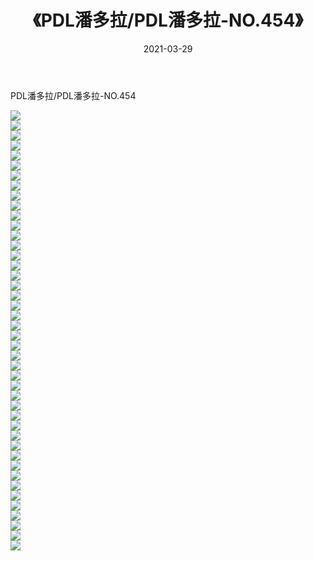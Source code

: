 ﻿---
layout: post
title:  《PDL潘多拉/PDL潘多拉-NO.454》
date:   2021-03-29
img: http://img.660000.xyz/Sharelink/网络美图/2021/PDL潘多拉/PDL潘多拉-NO.454/000.jpg
categories: [美女, 清纯, 唯美]
---

PDL潘多拉/PDL潘多拉-NO.454

 ![](http://img.660000.xyz/Sharelink/网络美图/2021/PDL潘多拉/PDL潘多拉-NO.454/001.jpg) <br>![](http://img.660000.xyz/Sharelink/网络美图/2021/PDL潘多拉/PDL潘多拉-NO.454/002.jpg) <br>![](http://img.660000.xyz/Sharelink/网络美图/2021/PDL潘多拉/PDL潘多拉-NO.454/003.jpg) <br>![](http://img.660000.xyz/Sharelink/网络美图/2021/PDL潘多拉/PDL潘多拉-NO.454/004.jpg) <br>![](http://img.660000.xyz/Sharelink/网络美图/2021/PDL潘多拉/PDL潘多拉-NO.454/005.jpg) <br>![](http://img.660000.xyz/Sharelink/网络美图/2021/PDL潘多拉/PDL潘多拉-NO.454/006.jpg) <br>![](http://img.660000.xyz/Sharelink/网络美图/2021/PDL潘多拉/PDL潘多拉-NO.454/007.jpg) <br>![](http://img.660000.xyz/Sharelink/网络美图/2021/PDL潘多拉/PDL潘多拉-NO.454/008.jpg) <br>![](http://img.660000.xyz/Sharelink/网络美图/2021/PDL潘多拉/PDL潘多拉-NO.454/009.jpg) <br>![](http://img.660000.xyz/Sharelink/网络美图/2021/PDL潘多拉/PDL潘多拉-NO.454/010.jpg) <br>![](http://img.660000.xyz/Sharelink/网络美图/2021/PDL潘多拉/PDL潘多拉-NO.454/011.jpg) <br>![](http://img.660000.xyz/Sharelink/网络美图/2021/PDL潘多拉/PDL潘多拉-NO.454/012.jpg) <br>![](http://img.660000.xyz/Sharelink/网络美图/2021/PDL潘多拉/PDL潘多拉-NO.454/013.jpg) <br>![](http://img.660000.xyz/Sharelink/网络美图/2021/PDL潘多拉/PDL潘多拉-NO.454/014.jpg) <br>![](http://img.660000.xyz/Sharelink/网络美图/2021/PDL潘多拉/PDL潘多拉-NO.454/015.jpg) <br>![](http://img.660000.xyz/Sharelink/网络美图/2021/PDL潘多拉/PDL潘多拉-NO.454/016.jpg) <br>![](http://img.660000.xyz/Sharelink/网络美图/2021/PDL潘多拉/PDL潘多拉-NO.454/017.jpg) <br>![](http://img.660000.xyz/Sharelink/网络美图/2021/PDL潘多拉/PDL潘多拉-NO.454/018.jpg) <br>![](http://img.660000.xyz/Sharelink/网络美图/2021/PDL潘多拉/PDL潘多拉-NO.454/019.jpg) <br>![](http://img.660000.xyz/Sharelink/网络美图/2021/PDL潘多拉/PDL潘多拉-NO.454/020.jpg) <br>![](http://img.660000.xyz/Sharelink/网络美图/2021/PDL潘多拉/PDL潘多拉-NO.454/021.jpg) <br>![](http://img.660000.xyz/Sharelink/网络美图/2021/PDL潘多拉/PDL潘多拉-NO.454/022.jpg) <br>![](http://img.660000.xyz/Sharelink/网络美图/2021/PDL潘多拉/PDL潘多拉-NO.454/023.jpg) <br>![](http://img.660000.xyz/Sharelink/网络美图/2021/PDL潘多拉/PDL潘多拉-NO.454/024.jpg) <br>![](http://img.660000.xyz/Sharelink/网络美图/2021/PDL潘多拉/PDL潘多拉-NO.454/025.jpg) <br>![](http://img.660000.xyz/Sharelink/网络美图/2021/PDL潘多拉/PDL潘多拉-NO.454/026.jpg) <br>![](http://img.660000.xyz/Sharelink/网络美图/2021/PDL潘多拉/PDL潘多拉-NO.454/027.jpg) <br>![](http://img.660000.xyz/Sharelink/网络美图/2021/PDL潘多拉/PDL潘多拉-NO.454/028.jpg) <br>![](http://img.660000.xyz/Sharelink/网络美图/2021/PDL潘多拉/PDL潘多拉-NO.454/029.jpg) <br>![](http://img.660000.xyz/Sharelink/网络美图/2021/PDL潘多拉/PDL潘多拉-NO.454/030.jpg) <br>![](http://img.660000.xyz/Sharelink/网络美图/2021/PDL潘多拉/PDL潘多拉-NO.454/031.jpg) <br>![](http://img.660000.xyz/Sharelink/网络美图/2021/PDL潘多拉/PDL潘多拉-NO.454/032.jpg) <br>![](http://img.660000.xyz/Sharelink/网络美图/2021/PDL潘多拉/PDL潘多拉-NO.454/033.jpg) <br>![](http://img.660000.xyz/Sharelink/网络美图/2021/PDL潘多拉/PDL潘多拉-NO.454/034.jpg) <br>![](http://img.660000.xyz/Sharelink/网络美图/2021/PDL潘多拉/PDL潘多拉-NO.454/035.jpg) <br>![](http://img.660000.xyz/Sharelink/网络美图/2021/PDL潘多拉/PDL潘多拉-NO.454/036.jpg) <br>![](http://img.660000.xyz/Sharelink/网络美图/2021/PDL潘多拉/PDL潘多拉-NO.454/037.jpg) <br>![](http://img.660000.xyz/Sharelink/网络美图/2021/PDL潘多拉/PDL潘多拉-NO.454/038.jpg) <br>![](http://img.660000.xyz/Sharelink/网络美图/2021/PDL潘多拉/PDL潘多拉-NO.454/039.jpg) <br>![](http://img.660000.xyz/Sharelink/网络美图/2021/PDL潘多拉/PDL潘多拉-NO.454/040.jpg) <br>![](http://img.660000.xyz/Sharelink/网络美图/2021/PDL潘多拉/PDL潘多拉-NO.454/041.jpg) <br>![](http://img.660000.xyz/Sharelink/网络美图/2021/PDL潘多拉/PDL潘多拉-NO.454/042.jpg) <br>![](http://img.660000.xyz/Sharelink/网络美图/2021/PDL潘多拉/PDL潘多拉-NO.454/043.jpg) <br>![](http://img.660000.xyz/Sharelink/网络美图/2021/PDL潘多拉/PDL潘多拉-NO.454/044.jpg) <br>